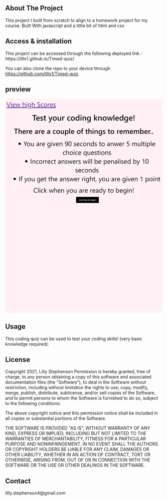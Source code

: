 <h2>About The Project</h2>
This project I built from scratch to align to a homework project for my course.
Built With
javascript
and a little bit of html and css
<h2>Access & installation</h2>
This project can be accessed through the following deployed link : https://lills1.github.io/Timed-quiz/

You can also clone the repo to your device through https://github.com/lills1/Timed-quiz

<h2>preview </h2>
<img src="https://github.com/lills1/Timed-quiz/blob/main/_C__Users_Lilly_timed-quiz_Timed-quiz_index.html.png">

<h2>Usage</h2>
This coding quiz can be used to test your coding skills! (very basic knowledge required).

<h2>License</h2>
Copyright 2021, Lilly Stephenson
Permission is hereby granted, free of charge, to any person obtaining a copy of this software and associated documentation files (the "Software"), to deal in the Software without restriction, including without limitation the rights to use, copy, modify, merge, publish, distribute, sublicense, and/or sell copies of the Software, and to permit persons to whom the Software is furnished to do so, subject to the following conditions:

The above copyright notice and this permission notice shall be included in all copies or substantial portions of the Software.

THE SOFTWARE IS PROVIDED "AS IS", WITHOUT WARRANTY OF ANY KIND, EXPRESS OR IMPLIED, INCLUDING BUT NOT LIMITED TO THE WARRANTIES OF MERCHANTABILITY, FITNESS FOR A PARTICULAR PURPOSE AND NONINFRINGEMENT. IN NO EVENT SHALL THE AUTHORS OR COPYRIGHT HOLDERS BE LIABLE FOR ANY CLAIM, DAMAGES OR OTHER LIABILITY, WHETHER IN AN ACTION OF CONTRACT, TORT OR OTHERWISE, ARISING FROM, OUT OF OR IN CONNECTION WITH THE SOFTWARE OR THE USE OR OTHER DEALINGS IN THE SOFTWARE.

<h2> Contact </h2>
lilly.stephenson4@gmail.com